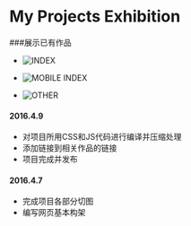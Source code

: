 # My Projects Exhibition

###展示已有作品

- ![INDEX](http://img.coloranges.com/1604/3253030984498.png)

- ![MOBILE INDEX](http://img.coloranges.com/1604/5463030984498.jpg)

- ![OTHER](http://img.coloranges.com/1604/5803030984498.jpg)


#### 2016.4.9
* 对项目所用CSS和JS代码进行编译并压缩处理
* 添加链接到相关作品的链接
* 项目完成并发布

#### 2016.4.7
* 完成项目各部分切图
* 编写网页基本构架